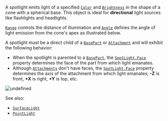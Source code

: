 A spotlight emits light of a specified [`Color`](https://create.roblox.com/docs/reference/engine/classes/Light#Color) and
[`Brightness`](https://create.roblox.com/docs/reference/engine/classes/Light#Brightness) in the shape of a cone with a spherical
base. This object is ideal for **directional** light sources like flashlights
and headlights.

[`Range`](https://create.roblox.com/docs/reference/engine/classes/SpotLight#Range) controls the distance of illumination and
[`Angle`](https://create.roblox.com/docs/reference/engine/classes/SpotLight#Angle) defines the angle of light emission from the
cone's apex as illustrated below.

A spotlight must be a direct child of a [`BasePart`](https://create.roblox.com/docs/reference/engine/classes/BasePart) or [`Attachment`](https://create.roblox.com/docs/reference/engine/classes/Attachment)
and will exhibit the following behavior:

- When the spotlight is parented to a [`BasePart`](https://create.roblox.com/docs/reference/engine/classes/BasePart), the
[`SpotLight.Face`](https://create.roblox.com/docs/reference/engine/classes/SpotLight#Face) property determines the face of the part from which
light emanates.
- Although [`Attachments`](https://create.roblox.com/docs/reference/engine/classes/Attachment) don't have faces, the
[`SpotLight.Face`](https://create.roblox.com/docs/reference/engine/classes/SpotLight#Face) property determines the axis of the attachment from
which light emanates; **-Z** is front, **+X** is right, **+Y** is top, etc.

![undefined](https://prod.docsiteassets.roblox.com/assets/legacy/LightingDiagram-SpotLight.jpg)

See also:

- [`SurfaceLight`](https://create.roblox.com/docs/reference/engine/classes/SurfaceLight)
- [`PointLight`](https://create.roblox.com/docs/reference/engine/classes/PointLight)